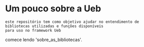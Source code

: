 # Um pouco sobre a Ueb

    este repositório tem como objetivo ajudar no entendimento de bibliotecas utilizadas e funções disponíveis
    para uso no framework Ueb
    
comece lendo 'sobre_as_bibliotecas'.